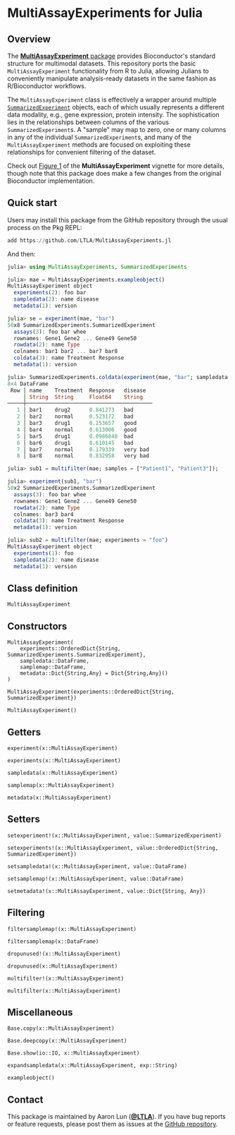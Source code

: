 # MultiAssayExperiments for Julia

## Overview

The [**MultiAssayExperiment** package](https://bioconductor.org/packages/MultiAssayExperiment) provides Bioconductor's standard structure for multimodal datasets.
This repository ports the basic `MultiAssayExperiment` functionality from R to Julia,
allowing Julians to conveniently manipulate analysis-ready datasets in the same fashion as R/Bioconductor workflows.

The `MultiAssayExperiment` class is effectively a wrapper around multiple [`SummarizedExperiment`](https://ltla.github.io/SummarizedExperiments.jl) objects,
each of which usually represents a different data modality, e.g., gene expression, protein intensity.
The sophistication lies in the relationships between columns of the various `SummarizedExperiment`s.
A "sample" may map to zero, one or many columns in any of the individual `SummarizedExperiment`s,
and many of the `MultiAssayExperiment` methods are focused on exploiting these relationships for convenient filtering of the dataset.

Check out [Figure 1](https://bioconductor.org/packages/release/bioc/vignettes/MultiAssayExperiment/inst/doc/MultiAssayExperiment.html) of the **MultiAssayExperiment** vignette for more details,
though note that this package does make a few changes from the original Bioconductor implementation.

## Quick start

Users may install this package from the GitHub repository through the usual process on the Pkg REPL:

```julia
add https://github.com/LTLA/MultiAssayExperiments.jl
```

And then:

```julia
julia> using MultiAssayExperiments, SummarizedExperiments

julia> mae = MultiAssayExperiments.exampleobject()
MultiAssayExperiment object
  experiments(2): foo bar
  sampledata(2): name disease
  metadata(1): version

julia> se = experiment(mae, "bar")
50x8 SummarizedExperiments.SummarizedExperiment
  assays(3): foo bar whee
  rownames: Gene1 Gene2 ... Gene49 Gene50
  rowdata(2): name Type
  colnames: bar1 bar2 ... bar7 bar8
  coldata(3): name Treatment Response
  metadata(1): version

julia> SummarizedExperiments.coldata(experiment(mae, "bar"; sampledata = true))
8×4 DataFrame
 Row │ name    Treatment  Response   disease  
     │ String  String     Float64    String   
─────┼────────────────────────────────────────
   1 │ bar1    drug2      0.841273   bad
   2 │ bar2    normal     0.523172   bad
   3 │ bar3    drug1      0.253657   good
   4 │ bar4    normal     0.613006   good
   5 │ bar5    drug1      0.0986848  bad
   6 │ bar6    drug1      0.610145   bad
   7 │ bar7    normal     0.179339   very bad
   8 │ bar8    normal     0.832958   very bad

julia> sub1 = multifilter(mae; samples = ["Patient1", "Patient3"]);

julia> experiment(sub1, "bar")
50x2 SummarizedExperiments.SummarizedExperiment
  assays(3): foo bar whee
  rownames: Gene1 Gene2 ... Gene49 Gene50
  rowdata(2): name Type
  colnames: bar3 bar4
  coldata(3): name Treatment Response
  metadata(1): version

julia> sub2 = multifilter(mae; experiments = "foo")
MultiAssayExperiment object
  experiments(1): foo
  sampledata(2): name disease
  metadata(1): version
```

## Class definition

```@docs
MultiAssayExperiment
```

## Constructors

```@docs
MultiAssayExperiment(
    experiments::OrderedDict{String, SummarizedExperiments.SummarizedExperiment},
    sampledata::DataFrame,
    samplemap::DataFrame,
    metadata::Dict{String,Any} = Dict{String,Any}()
)
```

```@docs
MultiAssayExperiment(experiments::OrderedDict{String, SummarizedExperiment})
```

```@docs
MultiAssayExperiment()
```

## Getters

```@docs
experiment(x::MultiAssayExperiment)
```

```@docs
experiments(x::MultiAssayExperiment)
```

```@docs
sampledata(x::MultiAssayExperiment)
```

```@docs
samplemap(x::MultiAssayExperiment)
```

```@docs
metadata(x::MultiAssayExperiment)
```

## Setters 

```@docs
setexperiment!(x::MultiAssayExperiment, value::SummarizedExperiment)
```

```@docs
setexperiments!(x::MultiAssayExperiment, value::OrderedDict{String, SummarizedExperiment})
```

```@docs
setsampledata!(x::MultiAssayExperiment, value::DataFrame)
```

```@docs
setsamplemap!(x::MultiAssayExperiment, value::DataFrame)
```

```@docs
setmetadata!(x::MultiAssayExperiment, value::Dict{String, Any})
```

## Filtering

```@docs
filtersamplemap!(x::MultiAssayExperiment)
```

```@docs
filtersamplemap(x::DataFrame)
```

```@docs
dropunused!(x::MultiAssayExperiment)
```

```@docs
dropunused(x::MultiAssayExperiment)
```

```@docs
multifilter!(x::MultiAssayExperiment)
```

```@docs
multifilter(x::MultiAssayExperiment)
```

## Miscellaneous

```@docs
Base.copy(x::MultiAssayExperiment)
```

```@docs
Base.deepcopy(x::MultiAssayExperiment)
```

```@docs
Base.show(io::IO, x::MultiAssayExperiment)
```

```@docs
expandsampledata(x::MultiAssayExperiment, exp::String)
```

```@docs
exampleobject()
```

## Contact

This package is maintained by Aaron Lun ([**@LTLA**](https://github.com/LTLA)).
If you have bug reports or feature requests, please post them as issues at the [GitHub repository](https://github.com/LTLA/MultiAssayExperiments.jl/issues).
